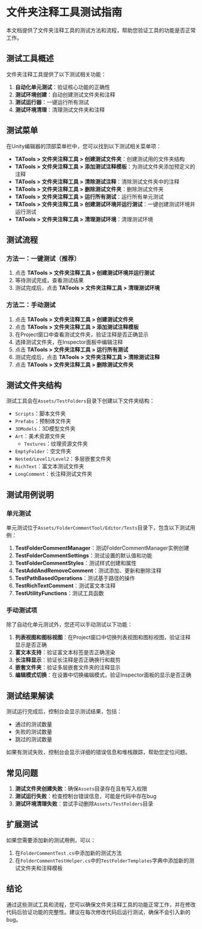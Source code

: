 # 文件夹注释工具测试指南

本文档提供了文件夹注释工具的测试方法和流程，帮助您验证工具的功能是否正常工作。

## 测试工具概述

文件夹注释工具提供了以下测试相关功能：

1. **自动化单元测试**：验证核心功能的正确性
2. **测试环境创建**：自动创建测试文件夹和注释
3. **测试运行器**：一键运行所有测试
4. **测试环境清理**：清理测试文件夹和注释

## 测试菜单

在Unity编辑器的顶部菜单栏中，您可以找到以下测试相关菜单项：

- **TATools > 文件夹注释工具 > 创建测试文件夹**：创建测试用的文件夹结构
- **TATools > 文件夹注释工具 > 添加测试注释模板**：为测试文件夹添加预定义的注释
- **TATools > 文件夹注释工具 > 清除测试注释**：清除测试文件夹中的注释
- **TATools > 文件夹注释工具 > 删除测试文件夹**：删除测试文件夹
- **TATools > 文件夹注释工具 > 运行所有测试**：运行所有单元测试
- **TATools > 文件夹注释工具 > 创建测试环境并运行测试**：一键创建测试环境并运行测试
- **TATools > 文件夹注释工具 > 清理测试环境**：清理测试环境

## 测试流程

### 方法一：一键测试（推荐）

1. 点击 **TATools > 文件夹注释工具 > 创建测试环境并运行测试**
2. 等待测试完成，查看测试结果
3. 测试完成后，点击 **TATools > 文件夹注释工具 > 清理测试环境**

### 方法二：手动测试

1. 点击 **TATools > 文件夹注释工具 > 创建测试文件夹**
2. 点击 **TATools > 文件夹注释工具 > 添加测试注释模板**
3. 在Project窗口中查看测试文件夹，验证注释是否正确显示
4. 选择测试文件夹，在Inspector面板中编辑注释
5. 点击 **TATools > 文件夹注释工具 > 运行所有测试**
6. 测试完成后，点击 **TATools > 文件夹注释工具 > 清除测试注释**
7. 点击 **TATools > 文件夹注释工具 > 删除测试文件夹**

## 测试文件夹结构

测试工具会在`Assets/TestFolders`目录下创建以下文件夹结构：

- `Scripts`：脚本文件夹
- `Prefabs`：预制体文件夹
- `3DModels`：3D模型文件夹
- `Art`：美术资源文件夹
  - `Textures`：纹理资源文件夹
- `EmptyFolder`：空文件夹
- `Nested/Level1/Level2`：多层嵌套文件夹
- `RichText`：富文本测试文件夹
- `LongComment`：长注释测试文件夹

## 测试用例说明

### 单元测试

单元测试位于`Assets/FolderCommentTool/Editor/Tests`目录下，包含以下测试用例：

1. **TestFolderCommentManager**：测试FolderCommentManager实例创建
2. **TestFolderCommentSettings**：测试设置的默认值和功能
3. **TestFolderCommentStyles**：测试样式创建和属性
4. **TestAddAndRemoveComment**：测试添加、更新和删除注释
5. **TestPathBasedOperations**：测试基于路径的操作
6. **TestRichTextComment**：测试富文本注释
7. **TestUtilityFunctions**：测试工具函数

### 手动测试项

除了自动化单元测试外，您还可以手动测试以下功能：

1. **列表视图和图标视图**：在Project窗口中切换列表视图和图标视图，验证注释显示是否正确
2. **富文本支持**：验证富文本标签是否正确渲染
3. **长注释显示**：验证长注释是否正确换行和裁剪
4. **嵌套文件夹**：验证多层嵌套文件夹的注释显示
5. **编辑模式切换**：在设置中切换编辑模式，验证Inspector面板的显示是否正确

## 测试结果解读

测试运行完成后，控制台会显示测试结果，包括：

- 通过的测试数量
- 失败的测试数量
- 跳过的测试数量

如果有测试失败，控制台会显示详细的错误信息和堆栈跟踪，帮助您定位问题。

## 常见问题

1. **测试文件夹创建失败**：确保`Assets`目录存在且有写入权限
2. **测试运行失败**：检查控制台错误信息，可能是代码中存在bug
3. **测试环境清理失败**：尝试手动删除`Assets/TestFolders`目录

## 扩展测试

如果您需要添加新的测试用例，可以：

1. 在`FolderCommentTest.cs`中添加新的测试方法
2. 在`FolderCommentTestHelper.cs`中的`TestFolderTemplates`字典中添加新的测试文件夹和注释模板

## 结论

通过这些测试工具和流程，您可以确保文件夹注释工具的功能正常工作，并在修改代码后验证功能的完整性。建议在每次修改代码后运行测试，确保不会引入新的bug。
